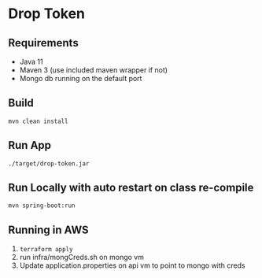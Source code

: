 # Drop Token

## Requirements 
 * Java 11
 * Maven 3 (use included maven wrapper if not)
 * Mongo db running on the default port  
  
## Build 
 `mvn clean install`
 
## Run App 
   `./target/drop-token.jar`
## Run Locally with auto restart on class re-compile
   `mvn spring-boot:run` 
   
   
## Running in AWS 
1. `terraform apply`
2. run infra/mongCreds.sh on mongo vm
3. Update application.properties on api vm to point to mongo with creds   

